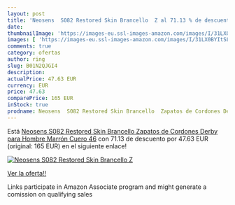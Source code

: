 ```yaml
---
layout: post
title: 'Neosens  S082 Restored Skin Brancello  Z al 71.13 % de descuento'
date: 
thumbnailImage: 'https://images-eu.ssl-images-amazon.com/images/I/31LX0BYItSL._SL200_.jpg'
images: [ 'https://images-eu.ssl-images-amazon.com/images/I/31LX0BYItSL._SL200_.jpg' ]
comments: true
category: ofertas
author: ring
slug: B01N2QJGI4
description:
actualPrice: 47.63 EUR
currency: EUR
price: 47.63
comparePrice: 165 EUR
inStock: true
prodname: Neosens  S082 Restored Skin Brancello  Zapatos de Cordones Derby para Hombre  Marrón  Cuero   46
---
```


Está [Neosens  S082 Restored Skin Brancello  Zapatos de Cordones Derby para Hombre  Marrón  Cuero   46](https://www.amazon.es/dp/B01N2QJGI4/?tag=tolees-21) con 71.13 de descuento por 47.63 EUR (original: 165 EUR) en el siguiente enlace!

[![Neosens  S082 Restored Skin Brancello  Z](https://images-eu.ssl-images-amazon.com/images/I/31LX0BYItSL._SL200_.jpg)](https://www.amazon.es/dp/B01N2QJGI4/?tag=tolees-21)

[Ver la oferta!!](https://www.amazon.es/dp/B01N2QJGI4/?tag=tolees-21)

Links participate in Amazon Associate program and might generate a comission on qualifying sales


